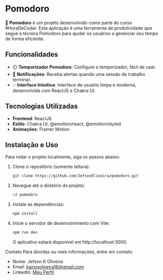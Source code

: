 # Pomodoro

🚀 **Pomodoro** é um projeto desenvolvido como parte do curso #HoraDeCodar. Esta aplicação é uma ferramenta de produtividade que segue a técnica Pomodoro para ajudar os usuários a gerenciar seu tempo de forma eficiente.

## Funcionalidades

- ⏲️ **Temporizador Pomodoro**: Configure o temporizador, fácil de usar.
- 🔔 **Notificações**: Receba alertas quando uma sessão de trabalho terminar.
- 💡 **Interface Intuitiva**: Interface de usuário limpa e moderna, desenvolvida com ReactJS e Chakra UI.

## Tecnologias Utilizadas

- **Frontend**: ReactJS
- **Estilo**: Chakra UI, @emotion/react, @emotion/styled
- **Animações**: Framer Motion

## Instalação e Uso

Para rodar o projeto localmente, siga os passos abaixo:

1. Clone o repositório (somente leitura):
   ```sh
   git clone https://github.com/JefsonOliveira/pomodoro.git
   ```
2. Navegue até o diretório do projeto:
   ```sh
   cd pomodoro
   ```
3. Instale as dependências:
   ```sh
   npm install
   ```
4. Inicie o servidor de desenvolvimento com Vite:
   ```sh
   npm run dev
   ```
   O aplicativo estará disponível em http://localhost:3000.

Contato
Para dúvidas ou mais informações, entre em contato:

- Nome: Jefson K Oliveira
- Email: kaironoliveira16@gmail.com
- LinkedIn: [Meu Perfil](https://www.linkedin.com/in/jefson-oliveira-a92a62206/)
